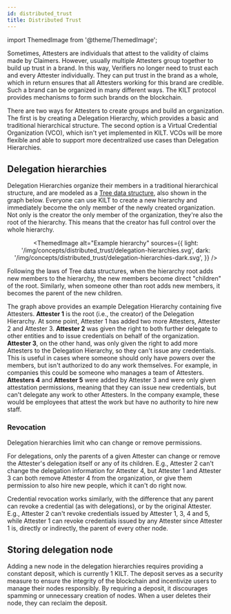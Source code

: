 ```yaml
---
id: distributed_trust
title: Distributed Trust
---
```


import ThemedImage from '@theme/ThemedImage';

Sometimes, Attesters are individuals that attest to the validity of claims made by Claimers.
However, usually multiple Attesters group together to build up trust in a brand.
In this way, Verifiers no longer need to trust each and every Attester individually. They can put trust in the brand as a whole, which in return ensures that all Attesters working for this brand are credible.
Such a brand can be organized in many different ways.
The KILT protocol provides mechanisms to form such brands on the blockchain.

There are two ways for Attesters to create groups and build an organization.
The first is by creating a Delegation Hierarchy, which provides a basic and traditional hierarchical structure.
The second option is a Virtual Credential Organization (VCO), which isn't yet implemented in KILT.
VCOs will be more flexible and able to support more decentralized use cases than Delegation Hierarchies.

## Delegation hierarchies

Delegation Hierarchies organize their members in a traditional hierarchical structure, and are modeled as a [Tree data structure](https://en.wikipedia.org/wiki/Tree_(data_structure)), also shown in the graph below.
Everyone can use KILT to create a new hierarchy and immediately become the only member of the newly created organization.
Not only is the creator the only member of the organization, they're also the root of the hierarchy. This means that the creator has full control over the whole hierarchy.

<center>

<ThemedImage
  alt="Example hierarchy"
  sources={{
    light: '/img/concepts/distributed_trust/delegation-hierarchies.svg',
    dark: '/img/concepts/distributed_trust/delegation-hierarchies-dark.svg',
  }}
/>

</center>

Following the laws of Tree data structures, when the hierarchy root adds new members to the hierarchy, the new members become direct "children" of the root.
Similarly, when someone other than root adds new members, it becomes the parent of the new children.

The graph above provides an example Delegation Hierarchy containing five Attesters.
**Attester 1** is the root (i.e., the creator) of the Delegation Hierarchy.
At some point, Attester 1 has added two more Attesters, Attester 2 and Attester 3.
**Attester 2** was given the right to both further delegate to other entities and to issue credentials on behalf of the organization.
**Attester 3**, on the other hand, was only given the right to add more Attesters to the Delegation Hierarchy, so they can't issue any credentials.
This is useful in cases where someone should only have powers over the members, but isn't authorized to do any work themselves.
For example, in companies this could be someone who manages a team of Attesters.
**Attesters 4** and **Attester 5** were added by Attester 3 and were only given attestation permissions, meaning that they can issue new credentials, but can't delegate any work to other Attesters.
In the company example, these would be employees that attest the work but have no authority to hire new staff.

### Revocation

Delegation hierarchies limit who can change or remove permissions.

For delegations, only the parents of a given Attester can change or remove the Attester's delegation itself or any of its children.
E.g., Attester 2 can't change the delegation information for Attester 4, but Attester 1 and Attester 3 can both remove Attester 4 from the organization, or give them permission to also hire new people, which it can't do right now.

Credential revocation works similarly, with the difference that any parent can revoke a credential (as with delegations), or by the original Attester.
E.g., Attester 2 can't revoke credentials issued by Attester 1, 3, 4 and 5, while Attester 1 can revoke credentials issued by any Attester since Attester 1 is, directly or indirectly, the parent of every other node.

## Storing delegation node

Adding a new node in the delegation hierarchies requires providing a constant deposit, which is currently 1 KILT.
The deposit serves as a security measure to ensure the integrity of the blockchain and incentivize users to manage their nodes responsibly. By requiring a deposit, it discourages spamming or unnecessary creation of nodes.
When a user deletes their node, they can reclaim the deposit.